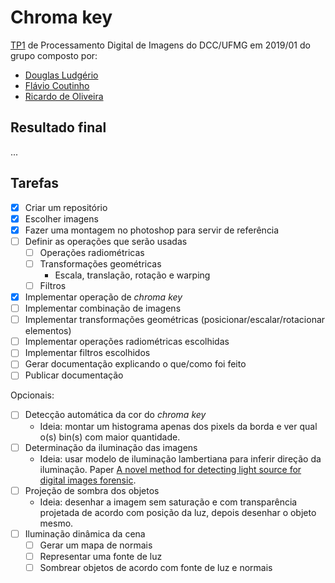 # Chroma key

[TP1](docs/tp1_enunciado.pdf) de Processamento Digital de Imagens do
DCC/UFMG em 2019/01 do grupo composto por:

- [Douglas Ludgério](https://github.com/douglaslud)
- [Flávio Coutinho](https://github.com/fegemo)
- [Ricardo de Oliveira](https://github.com/Tsuchiryu)

## Resultado final

...

## Tarefas

- [x] Criar um repositório
- [x] Escolher imagens
- [x] Fazer uma montagem no photoshop para servir de referência
- [ ] Definir as operações que serão usadas
    - [ ] Operações radiométricas
    - [ ] Transformações geométricas
      - Escala, translação, rotação e warping
    - [ ] Filtros
- [x] Implementar operação de _chroma key_
- [ ] Implementar combinação de imagens
- [ ] Implementar transformações geométricas (posicionar/escalar/rotacionar elementos)
- [ ] Implementar operações radiométricas escolhidas
- [ ] Implementar filtros escolhidos
- [ ] Gerar documentação explicando o que/como foi feito
- [ ] Publicar documentação

Opcionais:

- [ ] Detecção automática da cor do _chroma key_
  - Ideia: montar um histograma apenas dos pixels da borda e ver qual o(s) bin(s)
    com maior quantidade.
- [ ] Determinação da iluminação das imagens
  - Ideia: usar modelo de iluminação lambertiana para inferir direção da iluminação. Paper [A novel method for detecting light source for digital images forensic](docs/detect-light-sources.pdf).
- [ ] Projeção de sombra dos objetos
    - Ideia: desenhar a imagem sem saturação e com transparência projetada de acordo com posição da luz, depois desenhar o objeto mesmo.
- [ ] Iluminação dinâmica da cena
    - [ ] Gerar um mapa de normais
    - [ ] Representar uma fonte de luz
    - [ ] Sombrear objetos de acordo com fonte de luz e normais
